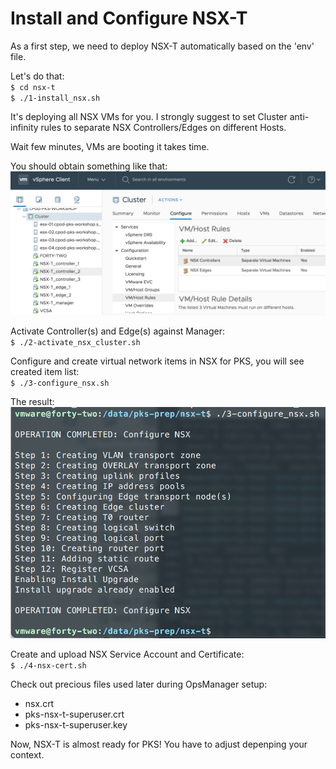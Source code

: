 # Install and Configure NSX-T

As a first step, we need to deploy NSX-T automatically based on the 'env' file.

Let's do that:\
`$ cd nsx-t`\
`$ ./1-install_nsx.sh`

It's deploying all NSX VMs for you. I strongly suggest to set Cluster anti-infinity rules to separate NSX Controllers/Edges on different Hosts.

Wait few minutes, VMs are booting it takes time.

You should obtain something like that:\
![alt text][vcsa-nsx]

Activate Controller(s) and Edge(s) against Manager:\
`$ ./2-activate_nsx_cluster.sh`

Configure and create virtual network items in NSX for PKS, you will see created item list:\
`$ ./3-configure_nsx.sh`

The result:\
![alt text][configure-nsx]

Create and upload NSX Service Account and Certificate:\
`$ ./4-nsx-cert.sh`

Check out precious files used later during OpsManager setup:
- nsx.crt
- pks-nsx-t-superuser.crt
- pks-nsx-t-superuser.key

Now, NSX-T is almost ready for PKS! You have to adjust depenping your context.

[vcsa-nsx]: img/vcsa-nsx.png "VCSA NSX"
[configure-nsx]: img/configure-nsx.png "VCSA NSX"
